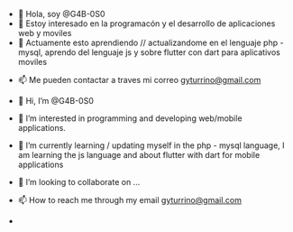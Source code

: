 - 👋 Hola, soy @G4B-0S0
- 👀 Estoy interesado en la programacón y el desarrollo de aplicaciones web y moviles
- 🌱 Actuamente esto aprendiendo // actualizandome en el lenguaje php - mysql, aprendo del lenguaje js y sobre flutter con dart para aplicativos moviles
<!-- - 💞️ I’m looking to collaborate on ... -->
- 📫 Me pueden contactar a traves mi correo gyturrino@gmail.com


- 👋 Hi, I’m @G4B-0S0
- 👀 I’m interested in programming and developing web/mobile applications.
- 🌱 I’m currently learning / updating myself in the php - mysql language, I am learning the js language and about flutter with dart for mobile applications
- 💞️ I’m looking to collaborate on ...
- 📫 How to reach me through my email gyturrino@gmail.com

- 
<!---
G4B-0S0/G4B-0S0 is a ✨ special ✨ repository because its `README.md` (this file) appears on your GitHub profile.
You can click the Preview link to take a look at your changes.
--->
